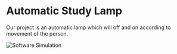 # Automatic Study Lamp
Our project is an automatic lamp which will off and on according to movement of the person. 

![Software Simulation](https://user-images.githubusercontent.com/73650233/105371409-9bf77600-5c2a-11eb-8bbf-a96f6db09a54.png)
